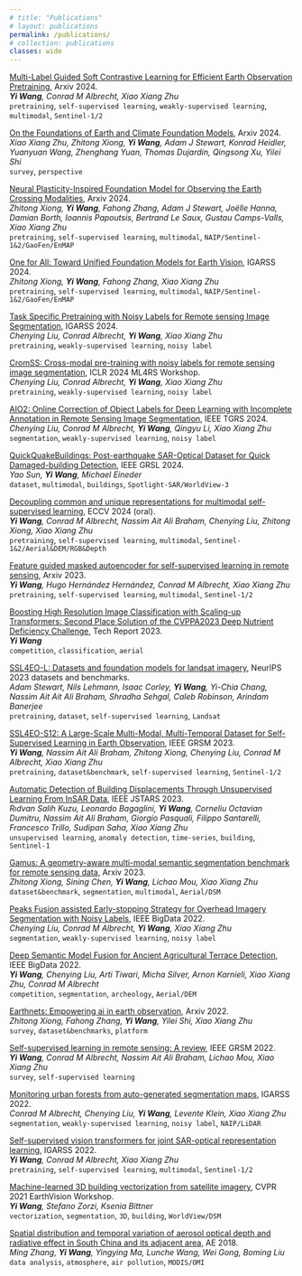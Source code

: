 ```yaml
---
# title: "Publications"
# layout: publications
permalink: /publications/
# collection: publications
classes: wide
---
```


[Multi-Label Guided Soft Contrastive Learning for Efficient Earth Observation Pretraining](https://arxiv.org/abs/2405.20462), Arxiv 2024. \
***Yi Wang**, Conrad M Albrecht, Xiao Xiang Zhu* \
`pretraining`, `self-supervised learning`, `weakly-supervised learning`, `multimodal`, `Sentinel-1/2`

[On the Foundations of Earth and Climate Foundation Models](https://arxiv.org/abs/2405.04285), Arxiv 2024. \
*Xiao Xiang Zhu, Zhitong Xiong, **Yi Wang**, Adam J Stewart, Konrad Heidler, Yuanyuan Wang, Zhenghang Yuan, Thomas Dujardin, Qingsong Xu, Yilei Shi* \
`survey`, `perspective`

[Neural Plasticity-Inspired Foundation Model for Observing the Earth Crossing Modalities](https://arxiv.org/abs/2403.15356), Arxiv 2024. \
*Zhitong Xiong, **Yi Wang**, Fahong Zhang, Adam J Stewart, Joëlle Hanna, Damian Borth, Ioannis Papoutsis, Bertrand Le Saux, Gustau Camps-Valls, Xiao Xiang Zhu* \
`pretraining`, `self-supervised learning`, `multimodal`, `NAIP/Sentinel-1&2/GaoFen/EnMAP`

[One for All: Toward Unified Foundation Models for Earth Vision](https://arxiv.org/abs/2401.07527), IGARSS 2024. \
*Zhitong Xiong, **Yi Wang**, Fahong Zhang, Xiao Xiang Zhu* \
`pretraining`, `self-supervised learning`, `multimodal`, `NAIP/Sentinel-1&2/GaoFen/EnMAP`

[Task Specific Pretraining with Noisy Labels for Remote sensing Image Segmentation](https://arxiv.org/abs/2402.16164), IGARSS 2024. \
*Chenying Liu, Conrad Albrecht, **Yi Wang**, Xiao Xiang Zhu* \
`pretraining`, `weakly-supervised learning`, `noisy label`

[CromSS: Cross-modal pre-training with noisy labels for remote sensing image segmentation](https://arxiv.org/abs/2405.01217), ICLR 2024 ML4RS Workshop. \
*Chenying Liu, Conrad Albrecht, **Yi Wang**, Xiao Xiang Zhu* \
`pretraining`, `weakly-supervised learning`, `noisy label`

[AIO2: Online Correction of Object Labels for Deep Learning with Incomplete Annotation in Remote Sensing Image Segmentation](https://arxiv.org/abs/2403.01641), IEEE TGRS 2024. \
*Chenying Liu, Conrad M Albrecht, **Yi Wang**, Qingyu Li, Xiao Xiang Zhu* \
`segmentation`, `weakly-supervised learning`, `noisy label`

[QuickQuakeBuildings: Post-earthquake SAR-Optical Dataset for Quick Damaged-building Detection](https://ieeexplore.ieee.org/abstract/document/10542156), IEEE GRSL 2024. \
*Yao Sun, **Yi Wang**, Michael Eineder* \
`dataset`, `multimodal`, `buildings`, `Spotlight-SAR/WorldView-3`

[Decoupling common and unique representations for multimodal self-supervised learning](https://arxiv.org/abs/2309.05300), ECCV 2024 (oral). \
***Yi Wang**, Conrad M Albrecht, Nassim Ait Ali Braham, Chenying Liu, Zhitong Xiong, Xiao Xiang Zhu* \
`pretraining`, `self-supervised learning`, `multimodal`, `Sentinel-1&2/Aerial&DEM/RGB&Depth`

[Feature guided masked autoencoder for self-supervised learning in remote sensing](https://arxiv.org/abs/2310.18653), Arxiv 2023. \
***Yi Wang**, Hugo Hernández Hernández, Conrad M Albrecht, Xiao Xiang Zhu* \
`pretraining`, `self-supervised learning`, `multimodal`, `Sentinel-1/2`

[Boosting High Resolution Image Classification with Scaling-up Transformers: Second Place Solution of the CVPPA2023 Deep Nutrient Deficiency Challenge](https://arxiv.org/abs/2309.15277), Tech Report 2023. \
***Yi Wang*** \
`competition`, `classification`, `aerial`

[SSL4EO-L: Datasets and foundation models for landsat imagery](https://proceedings.neurips.cc/paper_files/paper/2023/hash/bbf7ee04e2aefec136ecf60e346c2e61-Abstract-Datasets_and_Benchmarks.html), NeurIPS 2023 datasets and benchmarks. \
*Adam Stewart, Nils Lehmann, Isaac Corley, **Yi Wang**, Yi-Chia Chang, Nassim Ait Ait Ali Braham, Shradha Sehgal, Caleb Robinson, Arindam Banerjee* \
`pretraining`, `dataset`, `self-supervised learning`, `Landsat`

[SSL4EO-S12: A Large-Scale Multi-Modal, Multi-Temporal Dataset for Self-Supervised Learning in Earth Observation](https://arxiv.org/abs/2211.07044), IEEE GRSM 2023. \
***Yi Wang**, Nassim Ait Ali Braham, Zhitong Xiong, Chenying Liu, Conrad M Albrecht, Xiao Xiang Zhu* \
`pretraining`, `dataset&benchmark`, `self-supervised learning`, `Sentinel-1/2`

[Automatic Detection of Building Displacements Through Unsupervised Learning From InSAR Data](https://ieeexplore.ieee.org/abstract/document/10188664/), IEEE JSTARS 2023. \
*Rıdvan Salih Kuzu, Leonardo Bagaglini, **Yi Wang**, Corneliu Octavian Dumitru, Nassim Ait Ali Braham, Giorgio Pasquali, Filippo Santarelli, Francesco Trillo, Sudipan Saha, Xiao Xiang Zhu* \
`unsupervised learning`, `anomaly detection`, `time-series`, `building`, `Sentinel-1`

[Gamus: A geometry-aware multi-modal semantic segmentation benchmark for remote sensing data](https://arxiv.org/abs/2305.14914), Arxiv 2023. \
*Zhitong Xiong, Sining Chen, **Yi Wang**, Lichao Mou, Xiao Xiang Zhu* \
`dataset&benchmark`, `segmentation`, `multimodal`, `Aerial/DSM`

[Peaks Fusion assisted Early-stopping Strategy for Overhead Imagery Segmentation with Noisy Labels](https://ieeexplore.ieee.org/abstract/document/10020164/), IEEE BigData 2022. \
*Chenying Liu, Conrad M Albrecht, **Yi Wang**, Xiao Xiang Zhu* \
`segmentation`, `weakly-supervised learning`, `noisy label`

[Deep Semantic Model Fusion for Ancient Agricultural Terrace Detection](https://ieeexplore.ieee.org/abstract/document/10020329/), IEEE BigData 2022. \
***Yi Wang**, Chenying Liu, Arti Tiwari, Micha Silver, Arnon Karnieli, Xiao Xiang Zhu, Conrad M Albrecht* \
`competition`, `segmentation`, `archeology`, `Aerial/DEM`

[Earthnets: Empowering ai in earth observation](https://arxiv.org/abs/2210.04936), Arxiv 2022. \
*Zhitong Xiong, Fahong Zhang, **Yi Wang**, Yilei Shi, Xiao Xiang Zhu* \
`survey`, `dataset&benchmarks`, `platform`

[Self-supervised learning in remote sensing: A review](https://arxiv.org/abs/2206.13188), IEEE GRSM 2022. \
***Yi Wang**, Conrad M Albrecht, Nassim Ait Ali Braham, Lichao Mou, Xiao Xiang Zhu* \
`survey`, `self-supervised learning`

[Monitoring urban forests from auto-generated segmentation maps](https://ieeexplore.ieee.org/abstract/document/9884017/), IGARSS 2022. \
*Conrad M Albrecht, Chenying Liu, **Yi Wang**, Levente Klein, Xiao Xiang Zhu* \
`segmentation`, `weakly-supervised learning`, `noisy label`, `NAIP/LiDAR`

[Self-supervised vision transformers for joint SAR-optical representation learning](https://ieeexplore.ieee.org/abstract/document/9883983), IGARSS 2022. \
***Yi Wang**, Conrad M Albrecht, Xiao Xiang Zhu* \
`pretraining`, `self-supervised learning`, `multimodal`, `Sentinel-1/2`

[Machine-learned 3D building vectorization from satellite imagery](https://openaccess.thecvf.com/content/CVPR2021W/EarthVision/html/Wang_Machine-Learned_3D_Building_Vectorization_From_Satellite_Imagery_CVPRW_2021_paper.html), CVPR 2021 EarthVision Workshop. \
***Yi Wang**, Stefano Zorzi, Ksenia Bittner* \
`vectorization`, `segmentation`, `3D`, `building`, `WorldView/DSM`

[Spatial distribution and temporal variation of aerosol optical depth and radiative effect in South China and its adjacent area](https://www.sciencedirect.com/science/article/pii/S1352231018304114), AE 2018. \
*Ming Zhang, **Yi Wang**, Yingying Ma, Lunche Wang, Wei Gong, Boming Liu* \
`data analysis`, `atmosphere`, `air pollution`, `MODIS/OMI`




